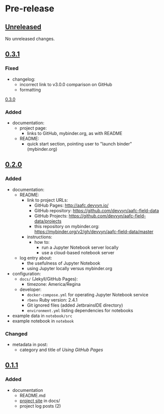 Pre-release
===========

[Unreleased]
------------

No unreleased changes.


[0.3.1]
-------

### Fixed

- changelog:
    - incorrect link to v3.0.0 comparison on GitHub
    - formatting


[0.3.0]

### Added

- documentation:
    - project page:
        - links to GitHub, mybinder.org, as with README
    - README:
        - quick start section, pointing user to "launch binder" (mybinder.org)


[0.2.0]
-------

### Added

- documentation:
    - README:
        - link to project URLs:
            - GitHub Pages: http://aafc.devvyn.io/
            - GitHub repository: https://github.com/devvyn/aafc-field-data
            - GitHub Projects: https://github.com/devvyn/aafc-field-data/projects
            - this repository on mybinder.org: https://mybinder.org/v2/gh/devvyn/aafc-field-data/master
        - instructions:
            - how to:
                - run a Jupyter Notebook server locally
                - use a cloud-based notebook server
    - log entry about:
        - the usefulness of Jupyter Notebook
        - using Jupyter locally versus mybinder.org
- configuration:
    - `docs/` (Jekyll/GitHub Pages):
        - timezone: America/Regina
    - developer:
        - `docker-compose.yml` for operating Jupyter Notebook service
        - `rbenv` Ruby version: 2.4.1
        - Git ignored files (added JetbrainsIDE directory)
        - `environment.yml` listing dependencies for notebooks
- example data in `notebook/src`
- example notebook in `notebook`

### Changed

- metadata in post:
    - category and title of _Using GitHub Pages_


[0.1.1]
-------

### Added

- documentation
  - README.md
  - [project site] in docs/
  - project log posts (2)


[Unreleased]: https://github.com/devvyn/aafc-field-data/compare/v0.3.1...master
[0.3.1]: https://github.com/devvyn/aafc-field-data/compare/v0.3.0...v0.3.1
[0.3.0]: https://github.com/devvyn/aafc-field-data/compare/v0.2.0...v0.3.0
[0.2.0]: https://github.com/devvyn/aafc-field-data/compare/v0.1.1...v0.2.0
[0.1.1]: https://github.com/devvyn/aafc-field-data/tree/v0.1.1
[project site]: http://aafc.devvyn.io/
